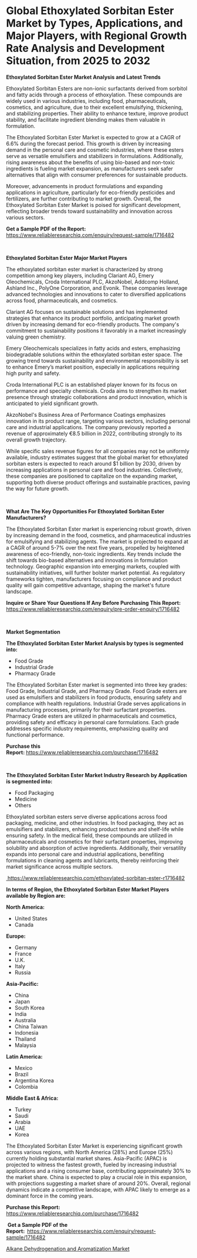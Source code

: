 <p><h1>Global Ethoxylated Sorbitan Ester Market by Types, Applications, and Major Players, with Regional Growth Rate Analysis and Development Situation, from 2025 to 2032</h1></p><p><strong>Ethoxylated Sorbitan Ester Market Analysis and Latest Trends</strong></p>
<p><p>Ethoxylated Sorbitan Esters are non-ionic surfactants derived from sorbitol and fatty acids through a process of ethoxylation. These compounds are widely used in various industries, including food, pharmaceuticals, cosmetics, and agriculture, due to their excellent emulsifying, thickening, and stabilizing properties. Their ability to enhance texture, improve product stability, and facilitate ingredient blending makes them valuable in formulation.</p><p>The Ethoxylated Sorbitan Ester Market is expected to grow at a CAGR of 6.6% during the forecast period. This growth is driven by increasing demand in the personal care and cosmetic industries, where these esters serve as versatile emulsifiers and stabilizers in formulations. Additionally, rising awareness about the benefits of using bio-based and non-toxic ingredients is fueling market expansion, as manufacturers seek safer alternatives that align with consumer preferences for sustainable products.</p><p>Moreover, advancements in product formulations and expanding applications in agriculture, particularly for eco-friendly pesticides and fertilizers, are further contributing to market growth. Overall, the Ethoxylated Sorbitan Ester Market is poised for significant development, reflecting broader trends toward sustainability and innovation across various sectors.</p></p>
<p><strong>Get a Sample PDF of the Report:&nbsp;</strong> <a href="https://www.reliableresearchiq.com/enquiry/request-sample/1716482?utm_campaign=3514&utm_medium=2&utm_source=Github&utm_content=ia&utm_term=28032025&utm_id=ethoxylated-sorbitan-ester">https://www.reliableresearchiq.com/enquiry/request-sample/1716482</a></p>
<p>&nbsp;</p>
<p><strong>Ethoxylated Sorbitan Ester Major Market Players</strong></p>
<p><p>The ethoxylated sorbitan ester market is characterized by strong competition among key players, including Clariant AG, Emery Oleochemicals, Croda International PLC, AkzoNobel, Addcomp Holland, Ashland Inc., PolyOne Corporation, and Evonik. These companies leverage advanced technologies and innovations to cater to diversified applications across food, pharmaceuticals, and cosmetics.</p><p>Clariant AG focuses on sustainable solutions and has implemented strategies that enhance its product portfolio, anticipating market growth driven by increasing demand for eco-friendly products. The company's commitment to sustainability positions it favorably in a market increasingly valuing green chemistry.</p><p>Emery Oleochemicals specializes in fatty acids and esters, emphasizing biodegradable solutions within the ethoxylated sorbitan ester space. The growing trend towards sustainability and environmental responsibility is set to enhance Emery’s market position, especially in applications requiring high purity and safety.</p><p>Croda International PLC is an established player known for its focus on performance and specialty chemicals. Croda aims to strengthen its market presence through strategic collaborations and product innovation, which is anticipated to yield significant growth.</p><p>AkzoNobel's Business Area of Performance Coatings emphasizes innovation in its product range, targeting various sectors, including personal care and industrial applications. The company previously reported a revenue of approximately €8.5 billion in 2022, contributing strongly to its overall growth trajectory.</p><p>While specific sales revenue figures for all companies may not be uniformly available, industry estimates suggest that the global market for ethoxylated sorbitan esters is expected to reach around $1 billion by 2030, driven by increasing applications in personal care and food industries. Collectively, these companies are positioned to capitalize on the expanding market, supporting both diverse product offerings and sustainable practices, paving the way for future growth.</p></p>
<p>&nbsp;</p>
<p><strong>What Are The Key Opportunities For Ethoxylated Sorbitan Ester Manufacturers?</strong></p>
<p><p>The Ethoxylated Sorbitan Ester market is experiencing robust growth, driven by increasing demand in the food, cosmetics, and pharmaceutical industries for emulsifying and stabilizing agents. The market is projected to expand at a CAGR of around 5-7% over the next five years, propelled by heightened awareness of eco-friendly, non-toxic ingredients. Key trends include the shift towards bio-based alternatives and innovations in formulation technology. Geographic expansion into emerging markets, coupled with sustainability initiatives, will further bolster market potential. As regulatory frameworks tighten, manufacturers focusing on compliance and product quality will gain competitive advantage, shaping the market's future landscape.</p></p>
<p><strong>Inquire or Share Your Questions If Any Before Purchasing This Report:</strong> <a href="https://www.reliableresearchiq.com/enquiry/pre-order-enquiry/1716482?utm_campaign=3514&utm_medium=2&utm_source=Github&utm_content=ia&utm_term=28032025&utm_id=ethoxylated-sorbitan-ester">https://www.reliableresearchiq.com/enquiry/pre-order-enquiry/1716482</a></p>
<p>&nbsp;</p>
<p><strong>Market Segmentation</strong></p>
<p><strong>The Ethoxylated Sorbitan Ester Market Analysis by types is segmented into:</strong></p>
<p><ul><li>Food Grade</li><li>Industrial Grade</li><li>Pharmacy Grade</li></ul></p>
<p><p>The Ethoxylated Sorbitan Ester market is segmented into three key grades: Food Grade, Industrial Grade, and Pharmacy Grade. Food Grade esters are used as emulsifiers and stabilizers in food products, ensuring safety and compliance with health regulations. Industrial Grade serves applications in manufacturing processes, primarily for their surfactant properties. Pharmacy Grade esters are utilized in pharmaceuticals and cosmetics, providing safety and efficacy in personal care formulations. Each grade addresses specific industry requirements, emphasizing quality and functional performance.</p></p>
<p><strong>Purchase this Report:&nbsp;</strong><a href="https://www.reliableresearchiq.com/purchase/1716482?utm_campaign=3514&utm_medium=2&utm_source=Github&utm_content=ia&utm_term=28032025&utm_id=ethoxylated-sorbitan-ester">https://www.reliableresearchiq.com/purchase/1716482</a></p>
<p>&nbsp;</p>
<p><strong>The Ethoxylated Sorbitan Ester Market Industry Research by Application is segmented into:</strong></p>
<p><ul><li>Food Packaging</li><li>Medicine</li><li>Others</li></ul></p>
<p><p>Ethoxylated sorbitan esters serve diverse applications across food packaging, medicine, and other industries. In food packaging, they act as emulsifiers and stabilizers, enhancing product texture and shelf-life while ensuring safety. In the medical field, these compounds are utilized in pharmaceuticals and cosmetics for their surfactant properties, improving solubility and absorption of active ingredients. Additionally, their versatility expands into personal care and industrial applications, benefiting formulations in cleaning agents and lubricants, thereby reinforcing their market significance across multiple sectors.</p></p>
<p><a href="https://www.reliableresearchiq.com/ethoxylated-sorbitan-ester-r1716482?utm_campaign=3514&utm_medium=2&utm_source=Github&utm_content=ia&utm_term=28032025&utm_id=ethoxylated-sorbitan-ester">&nbsp;https://www.reliableresearchiq.com/ethoxylated-sorbitan-ester-r1716482</a></p>
<p><strong>In terms of Region, the Ethoxylated Sorbitan Ester Market Players available by Region are:</strong></p>
<p>
    <p> <strong> North America: </strong>
        <ul>
            <li>United States</li>
            <li>Canada</li>
        </ul>
        </p> 
    <p> <strong> Europe: </strong>
        <ul>
            <li>Germany</li>
            <li>France</li>
            <li>U.K.</li>
            <li>Italy</li>
            <li>Russia</li>
        </ul>
        </p> 
    <p> <strong> Asia-Pacific: </strong>
        <ul>
            <li>China</li>
            <li>Japan</li>
            <li>South Korea</li>
            <li>India</li>
            <li>Australia</li>
            <li>China Taiwan</li>
            <li>Indonesia</li>
            <li>Thailand</li>
            <li>Malaysia</li>
        </ul>
        </p> 
    <p> <strong> Latin America: </strong>
        <ul>
            <li>Mexico</li>
            <li>Brazil</li>
            <li>Argentina Korea</li>
            <li>Colombia</li>
        </ul>
        </p> 
    <p> <strong> Middle East & Africa: </strong>
        <ul>
            <li>Turkey</li>
            <li>Saudi</li>
            <li>Arabia</li>
            <li>UAE</li>
            <li>Korea</li>
        </ul>
    </p>
    </p>
<p><p>The Ethoxylated Sorbitan Ester Market is experiencing significant growth across various regions, with North America (28%) and Europe (25%) currently holding substantial market shares. Asia-Pacific (APAC) is projected to witness the fastest growth, fueled by increasing industrial applications and a rising consumer base, contributing approximately 30% to the market share. China is expected to play a crucial role in this expansion, with projections suggesting a market share of around 20%. Overall, regional dynamics indicate a competitive landscape, with APAC likely to emerge as a dominant force in the coming years.</p></p>
<p><strong>Purchase this Report: </strong><a href="https://www.reliableresearchiq.com/purchase/1716482?utm_campaign=3514&utm_medium=2&utm_source=Github&utm_content=ia&utm_term=28032025&utm_id=ethoxylated-sorbitan-ester">https://www.reliableresearchiq.com/purchase/1716482</a></p>
<p>&nbsp;<strong>Get a Sample PDF of the Report:&nbsp;&nbsp;</strong><a href="https://www.reliableresearchiq.com/enquiry/request-sample/1716482?utm_campaign=3514&utm_medium=2&utm_source=Github&utm_content=ia&utm_term=28032025&utm_id=ethoxylated-sorbitan-ester">https://www.reliableresearchiq.com/enquiry/request-sample/1716482</a></p>
<p><strong></strong></p>
<p><p><a href="https://github.com/kmettjanksj7/Market-Research-Report-List-1/blob/main/alkane-dehydrogenation-and-aromatization-market.md?utm_campaign=3514&utm_medium=2&utm_source=Github&utm_content=ia&utm_term=28032025&utm_id=ethoxylated-sorbitan-ester">Alkane Dehydrogenation and Aromatization Market</a></p></p>